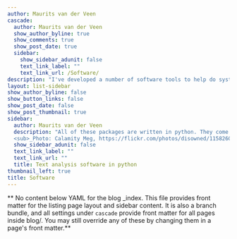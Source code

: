 ```yaml
---
author: Maurits van der Veen
cascade:
  author: Maurits van der Veen
  show_author_byline: true
  show_comments: true
  show_post_date: true
  sidebar:
    show_sidebar_adunit: false
    text_link_label: ""
    text_link_url: /Software/
description: "I've developed a number of software tools to help do systematic text analysis. I hope others may find some of these packages useful too.\n"
layout: list-sidebar
show_author_byline: false
show_button_links: false
show_post_date: false
show_post_thumbnail: true
sidebar:
  author: Maurits van der Veen
  description: "All of these packages are written in python. They come with Jupyter notebooks that serve as examples/tutorials for how to use the code.\n\n
  <sub>_Photo: Calamity Meg, https://flickr.com/photos/disowned/1158260369 (BY-CC-ND)_</sub>"
  show_sidebar_adunit: false
  text_link_label: ""
  text_link_url: ""
  title: Text analysis software in python
thumbnail_left: true
title: Software
---
```


** No content below YAML for the blog _index. This file provides front matter for the listing page layout and sidebar content. It is also a branch bundle, and all settings under `cascade` provide front matter for all pages inside blog/. You may still override any of these by changing them in a page's front matter.**
